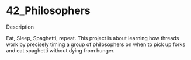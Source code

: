 # 42_Philosophers

Description

Eat, Sleep, Spaghetti, repeat. This project is about learning how threads work by precisely timing a group of philosophers on when to pick up forks and eat spaghetti without dying from hunger.
